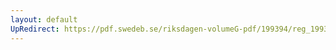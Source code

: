 ```yaml
---
layout: default
UpRedirect: https://pdf.swedeb.se/riksdagen-volumeG-pdf/199394/reg_199394_UbU/reg_199394_UbU_0002.pdf
---
```

